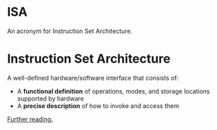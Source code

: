 # ISA
An acronym for Instruction Set Architecture.

# Instruction Set Architecture
A well-defined hardware/software interface that consists of:
* A **functional definition** of operations, modes, and storage locations supported by hardware
* A **precise description** of how to invoke and access them

[Further reading.](https://www.cis.upenn.edu/~milom/cis501-Fall05/lectures/02_isa.pdf)